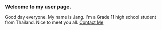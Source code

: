 ### Welcome to my user page.

Good day everyone. My name is Jang. I'm a Grade 11 high school student from Thailand. Nice to meet you all.
[Contact Me](mailto:celica2548@gmail.com)
